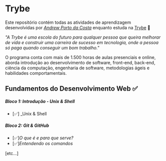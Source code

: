 # Trybe

Este repositório contém todas as atividades de aprendizagem desenvolvidas por _[Andrew Porto da Costa](https://www.linkedin.com/in/andrew-porto-da-costa-/)_ enquanto estuda na [Trybe](https://www.betrybe.com/) 🚀

_"A Trybe é uma escola do futuro para qualquer pessoa que queira melhorar de vida e construir uma carreira de sucesso em tecnologia, onde a pessoa só paga quando conseguir um bom trabalho."_

O programa conta com mais de 1.500 horas de aulas presenciais e online, aborda introdução ao desenvolvimento de software, front-end, back-end, ciência da computação, engenharia de software, metodologias ágeis e habilidades comportamentais.

## Fundamentos do Desenvolvimento Web ✅

##### Bloco 1: Introdução - Unix & Shell

- [✅] _Unix & Shell

##### Bloco 2: Git & GitHub

- [✅]_O que é e para que serve?_
- [✅]_Entendendo os comandos_

[etc...]